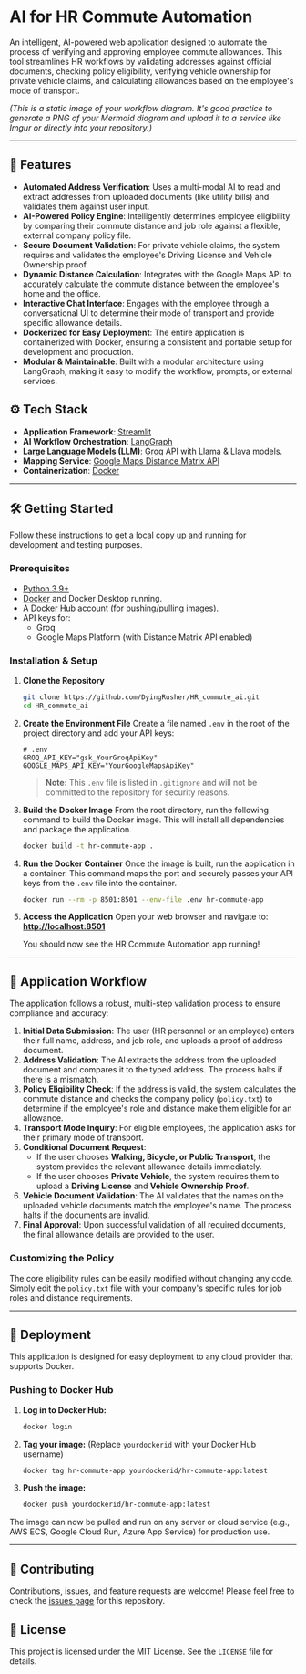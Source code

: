 # AI for HR Commute Automation

An intelligent, AI-powered web application designed to automate the process of verifying and approving employee commute allowances. This tool streamlines HR workflows by validating addresses against official documents, checking policy eligibility, verifying vehicle ownership for private vehicle claims, and calculating allowances based on the employee's mode of transport.



*(This is a static image of your workflow diagram. It's good practice to generate a PNG of your Mermaid diagram and upload it to a service like Imgur or directly into your repository.)*

---

## 🚀 Features

*   **Automated Address Verification**: Uses a multi-modal AI to read and extract addresses from uploaded documents (like utility bills) and validates them against user input.
*   **AI-Powered Policy Engine**: Intelligently determines employee eligibility by comparing their commute distance and job role against a flexible, external company policy file.
*   **Secure Document Validation**: For private vehicle claims, the system requires and validates the employee's Driving License and Vehicle Ownership proof.
*   **Dynamic Distance Calculation**: Integrates with the Google Maps API to accurately calculate the commute distance between the employee's home and the office.
*   **Interactive Chat Interface**: Engages with the employee through a conversational UI to determine their mode of transport and provide specific allowance details.
*   **Dockerized for Easy Deployment**: The entire application is containerized with Docker, ensuring a consistent and portable setup for development and production.
*   **Modular & Maintainable**: Built with a modular architecture using LangGraph, making it easy to modify the workflow, prompts, or external services.

## ⚙️ Tech Stack

*   **Application Framework**: [Streamlit](https://streamlit.io/)
*   **AI Workflow Orchestration**: [LangGraph](https://github.com/langchain-ai/langgraph)
*   **Large Language Models (LLM)**: [Groq](https://groq.com/) API with Llama & Llava models.
*   **Mapping Service**: [Google Maps Distance Matrix API](https://developers.google.com/maps/documentation/distance-matrix)
*   **Containerization**: [Docker](https://www.docker.com/)

---

## 🛠️ Getting Started

Follow these instructions to get a local copy up and running for development and testing purposes.

### Prerequisites

*   [Python 3.9+](https://www.python.org/downloads/)
*   [Docker](https://www.docker.com/products/docker-desktop/) and Docker Desktop running.
*   A [Docker Hub](https://hub.docker.com/) account (for pushing/pulling images).
*   API keys for:
    *   Groq
    *   Google Maps Platform (with Distance Matrix API enabled)

### Installation & Setup

1.  **Clone the Repository**
    ```sh
    git clone https://github.com/DyingRusher/HR_commute_ai.git
    cd HR_commute_ai
    ```

2.  **Create the Environment File**
    Create a file named `.env` in the root of the project directory and add your API keys:
    ```env
    # .env
    GROQ_API_KEY="gsk_YourGroqApiKey"
    GOOGLE_MAPS_API_KEY="YourGoogleMapsApiKey"
    ```
    > **Note:** This `.env` file is listed in `.gitignore` and will not be committed to the repository for security reasons.

3.  **Build the Docker Image**
    From the root directory, run the following command to build the Docker image. This will install all dependencies and package the application.
    ```sh
    docker build -t hr-commute-app .
    ```

4.  **Run the Docker Container**
    Once the image is built, run the application in a container. This command maps the port and securely passes your API keys from the `.env` file into the container.
    ```sh
    docker run --rm -p 8501:8501 --env-file .env hr-commute-app
    ```

5.  **Access the Application**
    Open your web browser and navigate to:
    **[http://localhost:8501](http://localhost:8501)**

    You should now see the HR Commute Automation app running!

---

## 📝 Application Workflow

The application follows a robust, multi-step validation process to ensure compliance and accuracy:

1.  **Initial Data Submission**: The user (HR personnel or an employee) enters their full name, address, and job role, and uploads a proof of address document.
2.  **Address Validation**: The AI extracts the address from the uploaded document and compares it to the typed address. The process halts if there is a mismatch.
3.  **Policy Eligibility Check**: If the address is valid, the system calculates the commute distance and checks the company policy (`policy.txt`) to determine if the employee's role and distance make them eligible for an allowance.
4.  **Transport Mode Inquiry**: For eligible employees, the application asks for their primary mode of transport.
5.  **Conditional Document Request**:
    *   If the user chooses **Walking, Bicycle, or Public Transport**, the system provides the relevant allowance details immediately.
    *   If the user chooses **Private Vehicle**, the system requires them to upload a **Driving License** and **Vehicle Ownership Proof**.
6.  **Vehicle Document Validation**: The AI validates that the names on the uploaded vehicle documents match the employee's name. The process halts if the documents are invalid.
7.  **Final Approval**: Upon successful validation of all required documents, the final allowance details are provided to the user.

### Customizing the Policy

The core eligibility rules can be easily modified without changing any code. Simply edit the `policy.txt` file with your company's specific rules for job roles and distance requirements.

---

## 🚀 Deployment

This application is designed for easy deployment to any cloud provider that supports Docker.

### Pushing to Docker Hub

1.  **Log in to Docker Hub:**
    ```sh
    docker login
    ```
2.  **Tag your image:** (Replace `yourdockerid` with your Docker Hub username)
    ```sh
    docker tag hr-commute-app yourdockerid/hr-commute-app:latest
    ```
3.  **Push the image:**
    ```sh
    docker push yourdockerid/hr-commute-app:latest
    ```

The image can now be pulled and run on any server or cloud service (e.g., AWS ECS, Google Cloud Run, Azure App Service) for production use.

---

## 🤝 Contributing

Contributions, issues, and feature requests are welcome! Please feel free to check the [issues page](https://github.com/DyingRusher/HR_commute_ai/issues) for this repository.

## 📄 License

This project is licensed under the MIT License. See the `LICENSE` file for details.
